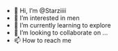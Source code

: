 - 👋 Hi, I’m @Starziiii
- 👀 I’m interested in men
- 🌱 I’m currently learning to explore
- 💞️ I’m looking to collaborate on ...
- 📫 How to reach me 

<!---
Starziiii/Starziiii is a ✨ special ✨ repository because its `README.md` (this file) appears on your GitHub profile.
You can click the Preview link to take a look at your changes.
--->
